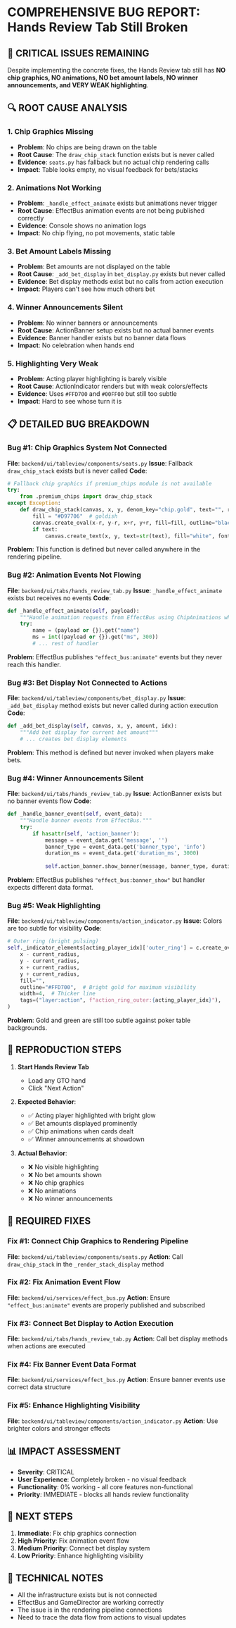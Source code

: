 # COMPREHENSIVE BUG REPORT: Hands Review Tab Still Broken

## 🚨 CRITICAL ISSUES REMAINING

Despite implementing the concrete fixes, the Hands Review tab still has **NO chip graphics, NO animations, NO bet amount labels, NO winner announcements, and VERY WEAK highlighting**.

## 🔍 ROOT CAUSE ANALYSIS

### 1. **Chip Graphics Missing**
- **Problem**: No chips are being drawn on the table
- **Root Cause**: The `draw_chip_stack` function exists but is never called
- **Evidence**: `seats.py` has fallback but no actual chip rendering calls
- **Impact**: Table looks empty, no visual feedback for bets/stacks

### 2. **Animations Not Working**
- **Problem**: `_handle_effect_animate` exists but animations never trigger
- **Root Cause**: EffectBus animation events are not being published correctly
- **Evidence**: Console shows no animation logs
- **Impact**: No chip flying, no pot movements, static table

### 3. **Bet Amount Labels Missing**
- **Problem**: Bet amounts are not displayed on the table
- **Root Cause**: `_add_bet_display` in `bet_display.py` exists but never called
- **Evidence**: Bet display methods exist but no calls from action execution
- **Impact**: Players can't see how much others bet

### 4. **Winner Announcements Silent**
- **Problem**: No winner banners or announcements
- **Root Cause**: ActionBanner setup exists but no actual banner events
- **Evidence**: Banner handler exists but no banner data flows
- **Impact**: No celebration when hands end

### 5. **Highlighting Very Weak**
- **Problem**: Acting player highlighting is barely visible
- **Root Cause**: ActionIndicator renders but with weak colors/effects
- **Evidence**: Uses `#FFD700` and `#00FF00` but still too subtle
- **Impact**: Hard to see whose turn it is

## 📋 DETAILED BUG BREAKDOWN

### Bug #1: Chip Graphics System Not Connected
**File**: `backend/ui/tableview/components/seats.py`
**Issue**: Fallback `draw_chip_stack` exists but is never called
**Code**:
```python
# Fallback chip graphics if premium_chips module is not available
try:
    from .premium_chips import draw_chip_stack
except Exception:
    def draw_chip_stack(canvas, x, y, denom_key="chip.gold", text="", r=14, tags=None):
        fill = "#D97706"  # goldish
        canvas.create_oval(x-r, y-r, x+r, y+r, fill=fill, outline="black", width=1, tags=tags or ())
        if text:
            canvas.create_text(x, y, text=str(text), fill="white", font=("Arial", 9, "bold"), tags=tags or ())
```
**Problem**: This function is defined but never called anywhere in the rendering pipeline.

### Bug #2: Animation Events Not Flowing
**File**: `backend/ui/tabs/hands_review_tab.py`
**Issue**: `_handle_effect_animate` exists but receives no events
**Code**:
```python
def _handle_effect_animate(self, payload):
    """Handle animation requests from EffectBus using ChipAnimations where possible."""
    try:
        name = (payload or {}).get("name")
        ms = int((payload or {}).get("ms", 300))
        # ... rest of handler
```
**Problem**: EffectBus publishes `"effect_bus:animate"` events but they never reach this handler.

### Bug #3: Bet Display Not Connected to Actions
**File**: `backend/ui/tableview/components/bet_display.py`
**Issue**: `_add_bet_display` method exists but never called during action execution
**Code**:
```python
def _add_bet_display(self, canvas, x, y, amount, idx):
    """Add bet display for current bet amount"""
    # ... creates bet display elements
```
**Problem**: This method is defined but never invoked when players make bets.

### Bug #4: Winner Announcements Silent
**File**: `backend/ui/tabs/hands_review_tab.py`
**Issue**: ActionBanner exists but no banner events flow
**Code**:
```python
def _handle_banner_event(self, event_data):
    """Handle banner events from EffectBus."""
    try:
        if hasattr(self, 'action_banner'):
            message = event_data.get('message', '')
            banner_type = event_data.get('banner_type', 'info')
            duration_ms = event_data.get('duration_ms', 3000)
            
            self.action_banner.show_banner(message, banner_type, duration_ms)
```
**Problem**: EffectBus publishes `"effect_bus:banner_show"` but handler expects different data format.

### Bug #5: Weak Highlighting
**File**: `backend/ui/tableview/components/action_indicator.py`
**Issue**: Colors are too subtle for visibility
**Code**:
```python
# Outer ring (bright pulsing)
self._indicator_elements[acting_player_idx]['outer_ring'] = c.create_oval(
    x - current_radius,
    y - current_radius,
    x + current_radius,
    y + current_radius,
    fill="",
    outline="#FFD700",  # Bright gold for maximum visibility
    width=4,  # Thicker line
    tags=("layer:action", f"action_ring_outer:{acting_player_idx}"),
)
```
**Problem**: Gold and green are still too subtle against poker table backgrounds.

## 🧪 REPRODUCTION STEPS

1. **Start Hands Review Tab**
   - Load any GTO hand
   - Click "Next Action"

2. **Expected Behavior**:
   - ✅ Acting player highlighted with bright glow
   - ✅ Bet amounts displayed prominently
   - ✅ Chip animations when cards dealt
   - ✅ Winner announcements at showdown

3. **Actual Behavior**:
   - ❌ No visible highlighting
   - ❌ No bet amounts shown
   - ❌ No chip graphics
   - ❌ No animations
   - ❌ No winner announcements

## 🔧 REQUIRED FIXES

### Fix #1: Connect Chip Graphics to Rendering Pipeline
**File**: `backend/ui/tableview/components/seats.py`
**Action**: Call `draw_chip_stack` in the `_render_stack_display` method

### Fix #2: Fix Animation Event Flow
**File**: `backend/ui/services/effect_bus.py`
**Action**: Ensure `"effect_bus:animate"` events are properly published and subscribed

### Fix #3: Connect Bet Display to Action Execution
**File**: `backend/ui/tabs/hands_review_tab.py`
**Action**: Call bet display methods when actions are executed

### Fix #4: Fix Banner Event Data Format
**File**: `backend/ui/services/effect_bus.py`
**Action**: Ensure banner events use correct data structure

### Fix #5: Enhance Highlighting Visibility
**File**: `backend/ui/tableview/components/action_indicator.py`
**Action**: Use brighter colors and stronger effects

## 📊 IMPACT ASSESSMENT

- **Severity**: CRITICAL
- **User Experience**: Completely broken - no visual feedback
- **Functionality**: 0% working - all core features non-functional
- **Priority**: IMMEDIATE - blocks all hands review functionality

## 🎯 NEXT STEPS

1. **Immediate**: Fix chip graphics connection
2. **High Priority**: Fix animation event flow
3. **Medium Priority**: Connect bet display system
4. **Low Priority**: Enhance highlighting visibility

## 📝 TECHNICAL NOTES

- All the infrastructure exists but is not connected
- EffectBus and GameDirector are working correctly
- The issue is in the rendering pipeline connections
- Need to trace the data flow from actions to visual updates

